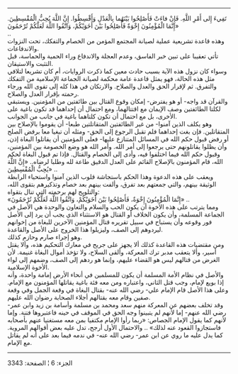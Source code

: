 ------------------------------------------------------------------------

تَفِيءَ إِلى أَمْرِ اللَّهِ. فَإِنْ فاءَتْ فَأَصْلِحُوا بَيْنَهُما بِالْعَدْلِ وَأَقْسِطُوا. إِنَّ اللَّهَ يُحِبُّ
الْمُقْسِطِينَ. إِنَّمَا الْمُؤْمِنُونَ إِخْوَةٌ فَأَصْلِحُوا بَيْنَ أَخَوَيْكُمْ، وَاتَّقُوا اللَّهَ لَعَلَّكُمْ
تُرْحَمُونَ»  
..  
وهذه قاعدة تشريعية عملية لصيانة المجتمع المؤمن من الخصام والتفكك، تحت
النزوات والاندفاعات.  
تأتي تعقيبا على تبين خبر الفاسق، وعدم العجلة والاندفاع وراء الحمية
والحماسة، قبل التثبت والاستيقان.  
وسواء كان نزول هذه الآية بسبب حادث معين كما ذكرت الروايات، أم كان تشريعا
لتلافي مثل هذه الحالة، فهو يمثل قاعدة عامة محكمة لصيانة الجماعة
الإسلامية من التفكك والتفرق. ثم لإقرار الحق والعدل والصلاح. والارتكان في
هذا كله إلى تقوى الله ورجاء رحمته بإقرار العدل والصلاح.  
والقرآن قد واجه- أو هو يفترض- إمكان وقوع القتال بين طائفتين من المؤمنين.
ويستبقي لكلتا الطائفتين وصف الإيمان مع اقتتالهما، ومع احتمال أن إحداهما
قد تكون باغية على الأخرى، بل مع احتمال أن تكون كلتاهما باغية في جانب من
الجوانب.  
وهو يكلف الذين آمنوا- من غير الطائفتين المتقاتلتين طبعا- أن يقوموا
بالإصلاح بين المتقاتلين. فإن بغت إحداهما فلم تقبل الرجوع إلى الحق- ومثله
أن تبغيا معا برفض الصلح أو رفض قبول حكم الله في المسائل المتنازع عليها-
فعلى المؤمنين أن يقاتلوا البغاة إذن، وأن يظلوا يقاتلونهم حتى يرجعوا إلى
أمر الله. وأمر الله هو وضع الخصومة بين المؤمنين، وقبول حكم الله فيما
اختلفوا فيه، وأدى إلى الخصام والقتال. فإذا تم قبول البغاة لحكم الله، قام
المؤمنون بالإصلاح القائم على العدل الدقيق طاعة لله وطلبا لرضاه.. «إِنَّ
اللَّهَ يُحِبُّ الْمُقْسِطِينَ» ..  
ويعقب على هذه الدعوة وهذا الحكم باستجاشة قلوب الذين آمنوا واستحياء
الرابطة الوثيقة بينهم، والتي جمعتهم بعد تفرق، وألفت بينهم بعد خصام
وتذكيرهم بتقوى الله، والتلويح لهم برحمته التي تنال بتقواه:  
«إِنَّمَا الْمُؤْمِنُونَ إِخْوَةٌ، فَأَصْلِحُوا بَيْنَ أَخَوَيْكُمْ، وَاتَّقُوا اللَّهَ لَعَلَّكُمْ تُرْحَمُونَ» ..  
ومما يترتب على هذه الأخوة أن يكون الحب والسلام والتعاون والوحدة هي الأصل
في الجماعة المسلمة، وأن يكون الخلاف أو القتال هو الاستثناء الذي يجب أن
يرد إلى الأصل فور وقوعه وأن يستباح في سبيل تقريره قتال المؤمنين الآخرين
للبغاة من إخوانهم ليردوهم إلى الصف، وليزيلوا هذا الخروج على الأصل
والقاعدة.  
وهو إجراء صارم وحازم كذلك.  
ومن مقتضيات هذه القاعدة كذلك ألا يجهز على جريح في معارك التحكيم هذه،
وألا يقتل أسير، وألا يتعقب مدبر ترك المعركة، وألقى السلاح، ولا تؤخذ
أموال البغاة غنيمة. لأن الغرض من قتالهم ليس هو القضاء عليهم، وإنما هو
ردهم إلى الصف، وضمهم إلى لواء الأخوة الإسلامية.  
والأصل في نظام الأمة المسلمة أن يكون للمسلمين في أنحاء الأرض إمامة
واحدة، وأنه إذا بويع لإمام، وجب قتل الثاني، واعتباره ومن معه فئة باغية
يقاتلها المؤمنون مع الإمام. وعلى هذا الأصل قام الإمام علي- رضي الله عنه-
بقتال البغاة في وقعة الجمل وفي وقعة صفين وقام معه بقتالهم أجلاء الصحابة
رضوان الله عليهم.  
وقد تخلف بعضهم عن المعركة منهم سعد ومحمد بن مسلمة وأسامة بن زيد وابن
عمر- رضي الله عنهم- إما لأنهم لم يتبينوا وجه الحق في الموقف في حينه
فاعتبروها فتنة. وإما لأنهم كما يقول الإمام الجصاص: «ربما رأوا الإمام
مكتفيا بمن معه مستغنيا عنهم بأصحابه فاستجازوا القعود عنه لذلك» ..
والاحتمال الأول أرجح، تدل عليه بعض أقوالهم المروية. كما يدل عليه ما روي
عن ابن عمر- رضي الله عنه- في ندمه فيما بعد على أنه لم يقاتل مع الإمام.

------------------------------------------------------------------------

الجزء: 6 ¦ الصفحة: 3343
